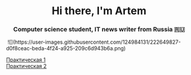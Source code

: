 <h1 align="center">Hi there, I'm Artem</h1>
<h3 align="center">Computer science student, IT news writer from Russia 🇷🇺</h3>
<img scr = "https://user-images.githubusercontent.com/124984131/222649827-d0f8ceac-beda-4f24-a925-209c6d943b6a.png"> 
![](https://user-images.githubusercontent.com/124984131/222649827-d0f8ceac-beda-4f24-a925-209c6d943b6a.png)

<a href="Lab1/Lab1/Controllers/WeatherForecastController.cs" target="_blank">Практическая 1</a><br />
<a href="Lab2/Lab1/Controllers/WeatherForecastController.cs" target="_blank">Практическая 2</a>
